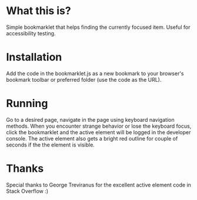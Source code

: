 # What this is?
Simple bookmarklet that helps finding the currently focused item. Useful for accessibility testing.

# Installation
Add the code in the bookmarklet.js as a new bookmark to your browser's bookmark toolbar or preferred folder (use the code as the URL).

# Running
Go to a desired page, navigate in the page using keyboard navigation methods. When you encounter strange behavior or lose the keyboard focus, click the bookmarklet and the active element will be logged in the developer console. The active element also gets a bright red outline for couple of seconds if the the element is visible.

# Thanks
Special thanks to George Treviranus for the excellent active element code in Stack Overflow :)
